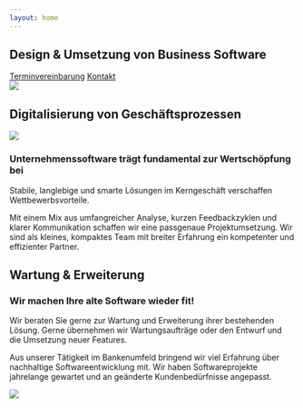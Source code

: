 ```yaml
---
layout: home
---
```


<section id="intro">
	<div class="wrapper flex">
		<div class="columns-2 flex-center">
			<div>
				<div class="text-container">
			      <h1>Design & Umsetzung von Business Software</h1>
				</div>
				<div class="flex-center">
				  <a class="btn btn-primary" target="_blank" href="https://calendly.com/effective-software/30min">Terminvereinbarung</a>
				  <a class="btn btn-secondary" target="_blank" href="mailto:hello@effective.at">Kontakt</a>
				</div>
			</div>
			<div class="image-container">
				<image src="/assets/634ff007f47a4131d130bdfb_20943659_green.png"/>
			</div>
		</div>
	</div>
</section>
<section id="digitalisierung">
	<div class="wrapper">
		<div>
			<div class="columns-2 flex-center">
				<div class="text-container">
					<h2>Digitalisierung von Geschäftsprozessen</h2>
				</div>
				<div class="image-container">
					<image src="/assets/People_27-02_no-bg.png"/>
				</div>	
			</div>
			<div>
				<h3>Unternehmenssoftware trägt fundamental zur Wertschöpfung bei</h3>
				<p>Stabile, langlebige und smarte Lösungen im Kerngeschäft verschaffen Wettbewerbsvorteile.</p>
				<p>Mit einem Mix aus umfangreicher Analyse, kurzen Feedbackzyklen und klarer Kommunikation schaffen wir eine passgenaue Projektumsetzung. Wir sind als kleines, kompaktes Team mit breiter Erfahrung ein kompetenter und effizienter Partner.</p>
			</div>
		</div>
	</div>
</section>
<section id="wartung">
	<div class="wrapper">
		<div>
			<div class="columns-2 flex-center">
				<div class="text-container">
					<h2>Wartung & Erweiterung</h2>
					<h3>Wir machen Ihre alte Software wieder fit!</h3>
				</div>
			</div>
			<div class="columns-2 flex-center">
				<div class="text-container">
					<p> Wir beraten Sie gerne zur Wartung und Erweiterung ihrer bestehenden Lösung. Gerne übernehmen wir Wartungsaufträge oder den Entwurf und die Umsetzung neuer Features. </p>
					<p>Aus unserer Tätigkeit im Bankenumfeld bringend wir viel Erfahrung über nachhaltige Softwareentwicklung mit. Wir haben Softwareprojekte jahrelange gewartet und an geänderte Kundenbedürfnisse angepasst. </p>
				</div>
				<div class="image-container">
					<image src="/assets/software-under-maintenance.png"/>
				</div>
			</div>
		</div>
	</div>
</section>
